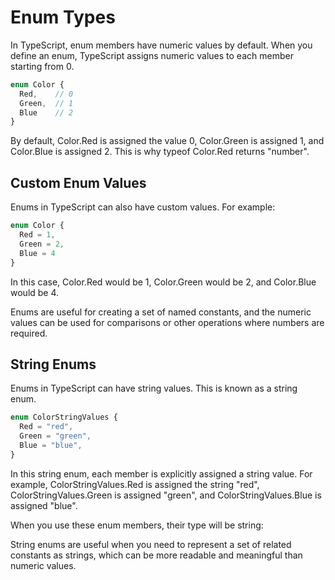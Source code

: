 # Enum Types

In TypeScript, enum members have numeric values by default. When you define an enum, TypeScript assigns numeric values to each member starting from 0.

```typescript
enum Color {
  Red,    // 0
  Green,  // 1
  Blue    // 2
}
```
By default, Color.Red is assigned the value 0, Color.Green is assigned 1, and Color.Blue is assigned 2. This is why typeof Color.Red returns "number".


## Custom Enum Values

Enums in TypeScript can also have custom values. For example:

```typescript
enum Color {
  Red = 1,
  Green = 2,
  Blue = 4
}
```

In this case, Color.Red would be 1, Color.Green would be 2, and Color.Blue would be 4.

Enums are useful for creating a set of named constants, and the numeric values can be used for comparisons or other operations where numbers are required.


## String Enums
Enums in TypeScript can have string values. This is known as a string enum.

```typescript
enum ColorStringValues {
  Red = "red",
  Green = "green",
  Blue = "blue",
}
```

In this string enum, each member is explicitly assigned a string value. For example, ColorStringValues.Red is assigned the string "red", ColorStringValues.Green is assigned "green", and ColorStringValues.Blue is assigned "blue".

When you use these enum members, their type will be string:

String enums are useful when you need to represent a set of related constants as strings, which can be more readable and meaningful than numeric values.